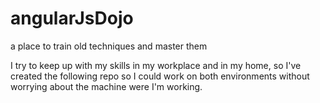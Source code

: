 # angularJsDojo
a place to train old techniques and master them

I try to keep up with my skills in my workplace and in my home, so I've created the following repo 
so I could work on both environments without worrying about the machine were I'm working.
